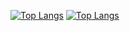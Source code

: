 [![Top Langs](https://github-readme-stats.vercel.app/api/top-langs/?username=MhiZz)](https://github.com/anuraghazra/github-readme-stats)
[![Top Langs](https://github-readme-stats.vercel.app/api/top-langs/?username=MhiZz&langs_count=8)](https://github.com/anuraghazra/github-readme-stats)
